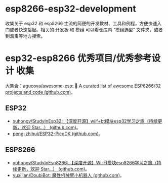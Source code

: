 # esp8266-esp32-development
收集关于 esp32 和 esp8266 主流的简便的开发教材、工具和例程，方便快速入门或者快速拾起。相关的 开发板 和 模组 可以看仓库内 “模组选型” 文件夹，或者到淘宝等地方搜索。

# esp32-esp8266 优秀项目/优秀参考设计 收集

大集合：[agucova/awesome-esp: 📶 A curated list of awesome ESP8266/32 projects and code (github.com)](https://github.com/agucova/awesome-esp)。

## ESP32

- [xuhongv/StudyInEsp32: 【深度开源】wiif+bt模块esp32学习之旅（持续更新，欢迎 Star...） (github.com)](https://github.com/xuhongv/StudyInEsp32)。
- [peng-zhihui/ESP32-PicoDK (github.com)](https://github.com/peng-zhihui/ESP32-PicoDK)。

## ESP8266

- [xuhongv/StudyInEsp8266: 【深度开源】Wi-FI模块esp8266学习之旅（持续更新，欢迎 Star...） (github.com)](https://github.com/xuhongv/StudyInEsp8266)。
- [yuxijian/DoubiBot: 魔性机械臂小机器人 (github.com)](https://github.com/yuxijian/DoubiBot)。
